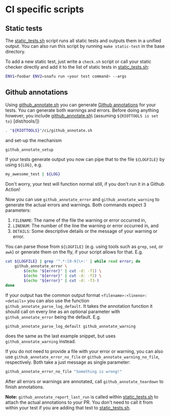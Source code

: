 CI specific scripts
===================

Static tests
------------

The [static_tests.sh] script runs all static tests and outputs them in a unified
output. You can also run this script by running `make static-test` in the base
directory.

To add a new static test, just write a `check.sh` script or call your static
checker directly and add it to the list of static tests in [static_tests.sh]:

```sh
ENV1=foobar ENV2=snafu run <your test command> --args
```

Github annotations
------------------
Using [github_annotate.sh] you can generate [Github annotations] for your
tests. You can generate both warnings and errors. Before doing anything however,
you include [github_annotate.sh]\ (assuming `${RIOTTOOLS is set to}` [dist/tools/])

```sh
. "${RIOTTOOLS}"/ci/github_annotate.sh
```

and set-up the mechanism

```sh
github_annotate_setup
```

If your tests generate output you now can pipe that to the file `${LOGFILE}` by
using `${LOG}`, e.g.

```sh
my_awesome_test | ${LOG}
```

Don't worry, your test will function normal still, if you don't run it in a
Github Action!

Now you can use `github_annotate_error` and `github_annotate_warning` to
generate the actual errors and warnings. Both commands expect 3 parameters:
1. `FILENAME`: The name of the file the warning or error occurred in,
2. `LINENUM`: The number of the line the warning or error occurred in, and
3. `DETAILS`: Some descriptive details or the message of your warning or error.

You can parse those from `${LOGFILE}` (e.g. using tools such as `grep`, `sed`,
or `awk`) or generate them on the fly, if your script allows for that. E.g.

```sh
cat ${LOGFILE} | grep '^.*:[0-9]\+:' | while read error; do
    github_annotate_error \
        $(echo "${error}" | cut -d: -f1) \
        $(echo "${error}" | cut -d: -f2) \
        $(echo "${error}" | cut -d: -f3-)
done
```

If your output has the common output format `<filename>:<lineno>:<details>` you
can also use the function `github_annotate_parse_log_default`. It takes the
annotation function it should call on every line as an optional parameter with
`github_annotate_error` being the default. E.g.

```sh
github_annotate_parse_log_default github_annotate_warning
```

does the same as the last example snippet, but uses `github_annotate_warning`
instead.

If you do not need to provide a file with your error or warning, you can also
use `github_annotate_error_no_file` or `github_annotate_warning_no_file`,
respectively. Both take a just message as single parameter:

```sh
github_annotate_error_no_file "Something is wrong!"
```

After all errors or warnings are annotated, call `github_annotate_teardown` to
finish annotations.

**Note:** `github_annotate_report_last_run` is called within [static_tests.sh]
to attach the actual annotations to your PR. You don't need to call it from
within your test if you are adding that test to [static_tests.sh].

[static_tests.sh]: ./static_tests.sh
[Github annotations]: https://github.blog/2018-12-14-introducing-check-runs-and-annotations/
[github_annotate.sh]: ./github_annotate.sh
[dist/tools]: ../
